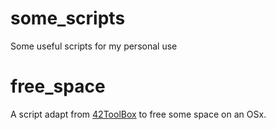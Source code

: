 # some_scripts
Some useful scripts for my personal use

# free_space
A script adapt from <a href="https://github.com/alexandregv/42toolbox">42ToolBox</a> to free some space on an OSx.<br />
